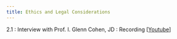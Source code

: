 ```yaml
---
title: Ethics and Legal Considerations
---
```


2.1
: Interview with Prof. I. Glenn Cohen, JD
  : Recording [[Youtube](https://www.youtube.com/watch?v=Pnka39jRxb4)]
